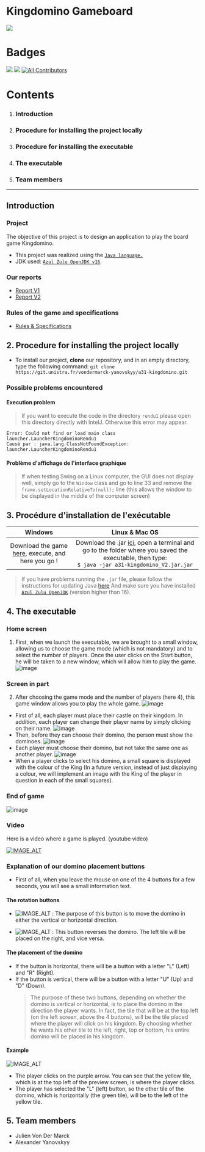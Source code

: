 # Kingdomino Gameboard

![](https://git.unistra.fr/vondermarck-yanovskyy/a31-kingdomino/-/raw/master/img/background.jpg)

# Badges

![](https://img.shields.io/badge/Open%20JDK-16-red)
![](https://img.shields.io/spiget/download-size/14400)
[![All Contributors](https://img.shields.io/badge/all_contributors-2-orange)](#contributors-)

# Contents

1. ### Introduction
2. ### Procedure for installing the project locally
3. ### Procedure for installing the executable
4. ### The executable
5. ### Team members

---

## Introduction

### Project

The objective of this project is to design an application to play the board game Kingdomino.

- This project was realized using the [`Java language.`](https://www.java.com/fr/download/manual.jsp/)
- JDK used: [`Azul Zulu OpenJDK v16`](https://www.azul.com/downloads/).

### Our reports

- [Report V1](render1/reportV1.md)
- [Report V2](render2/reportV2.md)

### Rules of the game and specifications

- [Rules & Specifications](Rules.md)

## 2. Procedure for installing the project locally

- To install our project, **clone** our repository, and in an empty directory, type the following command:  `git clone https://git.unistra.fr/vondermarck-yanovskyy/a31-kingdomino.git`

### Possible problems encountered

#### Execution problem

> If you want to execute the code in the directory `rendu1` please open this directory directly with IntelJ. Otherwise this error may appear.

```
Error: Could not find or load main class launcher.LauncherKingdominoRendu1
Causé par : java.lang.ClassNotFoundException: launcher.LauncherKingdominoRendu1
```

#### Problème d'affichage de l'interface graphique

> If when testing Swing on a Linux computer, the GUI does not display well, simply go to the `Window` class and go to line 33 and remove the `frame.setLocationRelativeTo(null);` line (this allows the window to be displayed in the middle of the computer screen)

## 3. Procédure d'installation de l'exécutable

|                                                                                       Windows                                                                                        |                                                                                                                                     Linux & Mac OS                                                                                                                                      |
| :----------------------------------------------------------------------------------------------------------------------------------------------------------------------------------: | :-------------------------------------------------------------------------------------------------------------------------------------------------------------------------------------------------------------------------------------------------------------------------------------: |
| Download the game <a href="https://git.unistra.fr/vondermarck-yanovskyy/a31-kingdomino/-/blob/master/rendu2/a31-kingdomino_V2.jar?inline=false">here</a>, execute, and here you go ! | Download the .jar <a href="https://git.unistra.fr/vondermarck-yanovskyy/a31-kingdomino/-/blob/master/rendu2/a31-kingdomino_V2.jar?inline=false">ici</a>, open a terminal and go to the folder where you saved the executable, then type: <br /> `$ java -jar a31-kingdomino_V2.jar.jar` |

> If you have problems running the `.jar` file, please follow the instructions for updating Java [here](https://www.java.com/fr/download/) And make sure you have installed [`Azul Zulu OpenJDK`](https://www.azul.com/downloads/) (version higher than 16).

## 4. The executable

### Home screen

1. First, when we launch the executable, we are brought to a small window, allowing us to choose the game mode (which is not mandatory) and to select the number of players. Once the user clicks on the Start button, he will be taken to a new window, which will allow him to play the game.
   ![image](https://imgur.com/5SSojbq.png)

### Screen in part

2. After choosing the game mode and the number of players (here 4), this game window allows you to play the whole game.
   ![image](https://imgur.com/uy7Tjw6.png)

- First of all, each player must place their castle on their kingdom. In addition, each player can change their player name by simply clicking on their name.
  ![image](https://imgur.com/uy7Tjw6.png)
- Then, before they can choose their domino, the person must show the dominoes.
  ![image](https://imgur.com/3K96Woy.png)
- Each player must choose their domino, but not take the same one as another player.
  ![image](https://imgur.com/MZV1ybP.png)
- When a player clicks to select his domino, a small square is displayed with the colour of the King (In a future version, instead of just displaying a colour, we will implement an image with the King of the player in question in each of the small squares).

### End of game

![image](https://imgur.com/Y60uKcQ.png)

### Video

Here is a video where a game is played. (youtube video)

[![IMAGE_ALT](https://img.youtube.com/vi/DUabSjffzgM/0.jpg)](https://www.youtube.com/watch?v=DUabSjffzgM)

### Explanation of our domino placement buttons

- First of all, when you leave the mouse on one of the 4 buttons for a few seconds, you will see a small information text.

#### The rotation buttons

- ![IMAGE_ALT](https://imgur.com/0MRfkq3.jpg) : The purpose of this button is to move the domino in either the vertical or horizontal direction.
  
- ![IMAGE_ALT](https://imgur.com/aENnmLV.jpg) :
  This button reverses the domino. The left tile will be placed on the right, and vice versa.

#### The placement of the domino

- If the button is horizontal, there will be a button with a letter "L" (Left) and "R" (Right).
- If the button is vertical, there will be a button with a letter "U" (Up) and "D" (Down).
  > The purpose of these two buttons, depending on whether the domino is vertical or horizontal, is to place the domino in the direction the player wants.
  > In fact, the tile that will be at the top left (on the left screen, above the 4 buttons), will be the tile placed where the player will click on his kingdom.
  > By choosing whether he wants his other tile to the left, right, top or bottom, his entire domino will be placed in his kingdom.

#### Example

![IMAGE_ALT](https://imgur.com/0xk88X3.jpg)

- The player clicks on the purple arrow. You can see that the yellow tile, which is at the top left of the preview screen, is where the player clicks.
- The player has selected the "L" (left) button, so the other tile of the domino, which is horizontally (the green tile), will be to the left of the yellow tile.

## 5. Team members

- Julien Von Der Marck
- Alexander Yanovskyy
